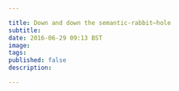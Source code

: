 ```yaml
---

title: Down and down the semantic-rabbit–hole
subtitle:
date: 2016-06-29 09:13 BST
image:
tags:
published: false
description:

---
```



